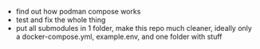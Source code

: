 * find out how podman compose works
* test and fix the whole thing
* put all submodules in 1 folder, make this repo much cleaner, ideally only a docker-compose.yml, example.env, and one
  folder with stuff